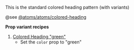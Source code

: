 This is the standard colored heading pattern (with variants)

@see [@atoms/atoms/colored-heading](https://mayflower.digital.mass.gov/patternlab/?p=atoms-colored-heading&view=c)

**Prop variant recipes**
1. [Colored Heading "green"](https://mayflower.digital.mass.gov/patternlab/?p=atoms-colored-heading-green&view=c)
    - Set the `color` prop to "green"